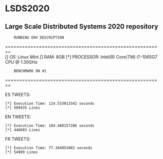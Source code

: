 # LSDS2020
## Large Scale Distributed Systems 2020 repository


		RUNNING ENV DESCRIPTION
========================================================	
	[*] OS: 	Linux Mint
	[*] RAM:	8GB
	[*] PROCESSOR:	Intel(R) Core(TM) i7-1065G7 CPU @ 1.30GHz




		BENCHMARK ON #1
========================================================

ES TWEETS:

	[*] Execution Time: 124.533013342 seconds
	[*] 509435 Lines

EN TWEETS:

	[*] Execution Time: 104.488157286 seconds
	[*] 446603 Lines

FR TWEETS:

	[*] Execution Time: 77.344053403 seconds
	[*] 54909 Lines
